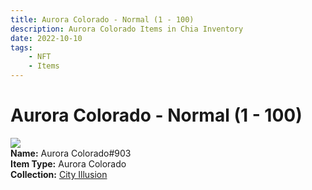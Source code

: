```yaml
---
title: Aurora Colorado - Normal (1 - 100)
description: Aurora Colorado Items in Chia Inventory
date: 2022-10-10
tags:
    - NFT
    - Items
---
```


# Aurora Colorado - Normal (1 - 100)
<div class="item_thumbnail">
<img loading="lazy" src="https://wycrxtswybcjfgfyjt6kosstkmma6dmu23tcxqwowkupaofzehca.arweave.net/tgUbzlbARJKYuEz8p0pTUxgPDZTW5ivCzrKo8Di5IcQ"><br/>
<div><strong>Name:</strong> Aurora Colorado#903</div>
<div><strong>Item Type:</strong> Aurora Colorado</div>
<div><strong>Collection:</strong> <a href="https://www.spacescan.io/xch/nft/collection/col1lend2dcn558km4wcwta4xnkfv3xpcmlp9kyt0m909emvfxechlyqdl5ndg">City Illusion</a></div>
</div>

